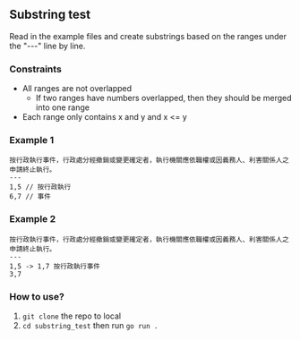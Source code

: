 ## Substring test
Read in the example files and create substrings based on the ranges under the "---" line by line.
### Constraints
- All ranges are not overlapped
  - If two ranges have numbers overlapped, then they should be merged into one range
- Each range only contains x and y and x <= y

### Example 1
```
按行政執行事件，行政處分經撤銷或變更確定者，執行機關應依職權或因義務人、利害關係人之申請終止執行。
---
1,5 // 按行政執行
6,7 // 事件
```

### Example 2
```
按行政執行事件，行政處分經撤銷或變更確定者，執行機關應依職權或因義務人、利害關係人之申請終止執行。
---
1,5 -> 1,7 按行政執行事件
3,7
```

### How to use?
1. `git clone` the repo to local
2. `cd substring_test` then run `go run .`
